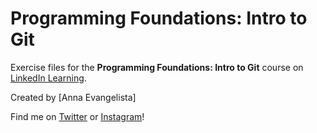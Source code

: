# Programming Foundations: Intro to Git

Exercise files for the **Programming Foundations: Intro to Git** course on [LinkedIn Learning](https://www.linkedin.com/learning/instructors/christina-truong?u=2125562).

Created by [Anna Evangelista]

Find me on [Twitter](http://twitter.com/auevangel) or [Instagram](http://instagram.com/auevangel)!
